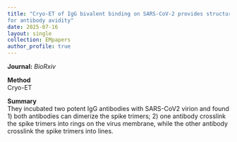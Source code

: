 ```yaml
---
title: "Cryo-ET of IgG bivalent binding on SARS-CoV-2 provides structural basis
for antibody avidity"
date: 2025-07-16
layout: single
collection: EMpapers
author_profile: true
---
```



**Journal:** *BioRxiv*  

**Method**  
Cryo-ET   

**Summary**  
They incubated two potent IgG antibodies with SARS-CoV2 virion and found 1) both antibodies can dimerize the spike trimers; 2) one antibody crosslink the spike trimers into rings on the virus membrane, while the other antibody crosslink the spike trimers into lines. 

